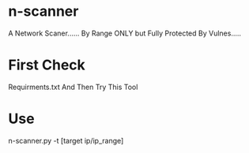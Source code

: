 # n-scanner
A Network Scaner...... By Range ONLY but Fully Protected By Vulnes.....

# First Check 
Requirments.txt And Then Try  This Tool

# Use
n-scanner.py -t [target ip/ip_range]



